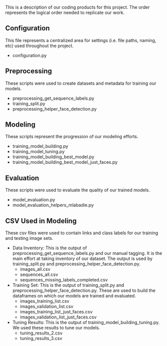 This is a description of our coding products for this project.  The order represents the logical order needed to replicate our work.

## Configuration
This file represents a centralized area for settings (i.e. file paths, naming, etc) used throughout the project.
* configuration.py

## Preprocessing
These scripts were used to create datasets and metadata for training our models. 
* preprocessing_get_sequence_labels.py
* training_split.py
* preprocessing_helper_face_detection.py

## Modeling
These scripts represent the progression of our modeling efforts.
  * training_model_building.py
  * training_model_tuning.py
  * training_model_building_best_model.py
  * training_model_building_best_model_just_faces.py
  
## Evaluation
These scripts were used to evaluate the quality of our trained models.
* model_evaluation.py
* model_evaluation_helpers_mlabadie.py

## CSV Used in Modeling
These csv files were used to contain links and class labels for our training and testing image sets.  
* Data Inventory: This is the output of preprocessing_get_sequence_labels.py and our manual tagging.  It is the main effort at taking inventory of our dataset.  The output is used by training_split.py and preprocessing_helper_face_detection.py.
  * images_all.csv
  * sequences_all.csv
  * sequences_missing_labels_completed.csv
* Training Set:  This is the output of training_split.py and preprocessing_helper_face_detection.py.  These are used to build the dataframes on which our models are trained and evaluated.
  * images_training_list.csv
  * images_validation_list.csv
  * images_training_list_just_faces.csv
  * images_validation_list_just_faces.csv
* Tuning Results:  This is the output of training_model_building_tuning.py.  We used these results to tune our models.
  * tuning_results_2.csv
  * tuning_results_3.csv
